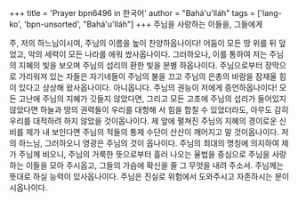 +++
title = 'Prayer bpn6496 in 한국어'
author = "Bahá'u'lláh"
tags = ['lang-ko', 'bpn-unsorted', "Bahá'u'lláh"]
+++
주님을 사랑하는 이들을, 그들에게

주, 저의 하느님이시여, 주님의 이름을 높이 찬양하옵나이다! 어둠이 모든 땅 위를 뒤 덮었고, 악의 세력이 모든 나라를 에워 쌌사옵나이다. 그러하오나, 이를 통하여 저는 주님의 지혜의 빛을 보오며 주님의 섭리의 환한 빛을 분별 하옵나이다.
주님으로부터 장막으로 가리워져 있는 자들은 자기네들이 주님의 불을 끄고 주님의 은총의 바람을 잠재울 힘이 있다고 상상해 왔사옵나이다. 아니옵니다. 주님의 권능이 저에게 증언하옵나이다! 모든 고난에 주님의 지혜가 깃들지 않았다면, 그리고 모든 고초에 주님의 섭리가 들어있지 않았다면 하늘과 땅의 권력들이 우리를 대항해 서 힘을 합칠 수 있었더라도, 아무도 감히 우리를 대적하려 하지 않았을 것이옵나이다. 제 앞에 펼쳐진 주님의 지혜의 경이로운 신비를 제가 내 보인다면 주님의 적들의 통제 수단이 산산이 깨어지고 말 것이옵나이다.
저의 하느님, 그러하오니 영광은 주님의 것이 옵나이다. 주님의 최대의 명칭에 의지하여 제가 주님께 비오니, 주님의 거룩한 뜻으로부터 흘러 나오는 율법을 중심으로 주님을 사랑하는 이들을 모아 주시옵고, 그들의 가슴에 확신을 줄 그 무엇을 내려 주소서.
주님께는 뜻대로 하실 능력이 있사옵나이다. 주님은 진실로 위험에서 도와주시고 자존하시는 분이시옵나이다.
